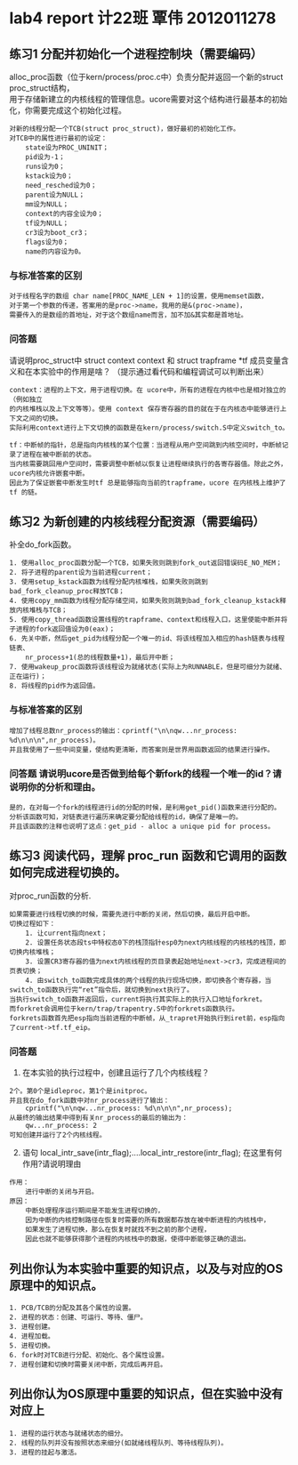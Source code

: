 # lab4 report 计22班 覃伟 2012011278

## 练习1 分配并初始化一个进程控制块（需要编码）
alloc_proc函数（位于kern/process/proc.c中）负责分配并返回一个新的struct proc_struct结构，     
用于存储新建立的内核线程的管理信息。ucore需要对这个结构进行最基本的初始化，你需要完成这个初始化过程。     
```
对新的线程分配一个TCB(struct proc_struct)，做好最初的初始化工作。
对TCB中的属性进行最初的设定：
	state设为PROC_UNINIT；
	pid设为-1；
	runs设为0；
	kstack设为0；
	need_resched设为0；
	parent设为NULL；
	mm设为NULL；
	context的内容全设为0；
	tf设为NULL；
	cr3设为boot_cr3；
	flags设为0；
	name的内容设为0。
```

### 与标准答案的区别    
```
对于线程名字的数组 char name[PROC_NAME_LEN + 1]的设置，使用memset函数，
对于第一个参数的传递，答案用的是proc->name，我用的是&(proc->name)，
需要传入的是数组的首地址，对于这个数组name而言，加不加&其实都是首地址。
```

### 问答题
请说明proc_struct中 struct context context 和 struct trapframe *tf 成员变量含义和在本实验中的作用是啥？
（提示通过看代码和编程调试可以判断出来）
```  
context：进程的上下文，用于进程切换。在 ucore中，所有的进程在内核中也是相对独立的（例如独立
的内核堆栈以及上下文等等）。使用 context 保存寄存器的目的就在于在内核态中能够进行上下文之间的切换。
实际利用context进行上下文切换的函数是在kern/process/switch.S中定义switch_to。

tf：中断帧的指针，总是指向内核栈的某个位置：当进程从用户空间跳到内核空间时，中断帧记录了进程在被中断前的状态。
当内核需要跳回用户空间时，需要调整中断帧以恢复让进程继续执行的各寄存器值。除此之外，ucore内核允许嵌套中断。
因此为了保证嵌套中断发生时tf 总是能够指向当前的trapframe，ucore 在内核栈上维护了 tf 的链。
```

## 练习2 为新创建的内核线程分配资源（需要编码）
补全do_fork函数。
```
1. 使用alloc_proc函数分配一个TCB，如果失败则跳到fork_out返回错误码E_NO_MEM；
2. 将子进程的parent设为当前进程current；
3. 使用setup_kstack函数为线程分配内核堆栈，如果失败则跳到bad_fork_cleanup_proc释放TCB；
4. 使用copy_mm函数为线程分配存储空间，如果失败则跳到bad_fork_cleanup_kstack释放内核堆栈与TCB；
5. 使用copy_thread函数设置线程的trapframe、context和线程入口，这里使能中断并将子进程的fork返回值设为0(eax)；
6. 先关中断，然后get_pid为线程分配一个唯一的id、将该线程加入相应的hash链表与线程链表、
    nr_process+1(总的线程数量+1)，最后开中断；
7. 使用wakeup_proc函数将该线程设为就绪状态(实际上为RUNNABLE，但是可细分为就绪、正在运行)；
8. 将线程的pid作为返回值。
```

### 与标准答案的区别
```
增加了线程总数nr_process的输出：cprintf("\n\nqw...nr_process: %d\n\n\n",nr_process)。
并且我使用了一些中间变量，使结构更清晰，而答案则是世界用函数返回的结果进行操作。
```

### 问答题 请说明ucore是否做到给每个新fork的线程一个唯一的id？请说明你的分析和理由。
```
是的，在对每一个fork的线程进行id的分配的时候，是利用get_pid()函数来进行分配的。
分析该函数可知，对链表进行遍历来确定要分配给线程的id，确保了是唯一的。
并且该函数的注释也说明了这点：get_pid - alloc a unique pid for process。
```

## 练习3 阅读代码，理解 proc_run 函数和它调用的函数如何完成进程切换的。
对proc_run函数的分析.
```
如果需要进行线程切换的时候，需要先进行中断的关闭，然后切换，最后开启中断。
切换过程如下：
	1. 让current指向next；
	2. 设置任务状态段ts中特权态0下的栈顶指针esp0为next内核线程的内核栈的栈顶，即切换内核堆栈；
	3. 设置CR3寄存器的值为next内核线程的页目录表起始地址next->cr3，完成进程间的页表切换；
	4. 由switch_to函数完成具体的两个线程的执行现场切换，即切换各个寄存器，当switch_to函数执行完“ret”指令后，就切换到next执行了。
当执行switch_to函数并返回后，current将执行其实际上的执行入口地址forkret。
而forkret会调用位于kern/trap/trapentry.S中的forkrets函数执行。
forkrets函数首先把esp指向当前进程的中断帧，从_trapret开始执行到iret前，esp指向了current->tf.tf_eip。
```   

### 问答题 
1. 在本实验的执行过程中，创建且运行了几个内核线程？
```
2个。第0个是idleproc，第1个是initproc。
并且我在do_fork函数中对nr_process进行了输出：
	cprintf("\n\nqw...nr_process: %d\n\n\n",nr_process);
从最终的输出结果中得到有关nr_process的最后的输出为：
	qw...nr_process: 2
可知创建并运行了2个内核线程。
```

2. 语句 local_intr_save(intr_flag);....local_intr_restore(intr_flag); 在这里有何作用?请说明理由
```
作用：
	进行中断的关闭与开启。
原因：
	中断处理程序运行期间是不能发生进程切换的，
	因为中断的内核控制路径在恢复时需要的所有数据都存放在被中断进程的内核栈中，
	如果发生了进程切换，那么在恢复时就找不到之前的那个进程，
	因此也就不能够获得那个进程的内核栈中的数据，使得中断能够正确的退出。
```

## 列出你认为本实验中重要的知识点，以及与对应的OS原理中的知识点。
```
1. PCB/TCB的分配及其各个属性的设置。
2. 进程的状态：创建、可运行、等待、僵尸。
3. 进程创建。
4. 进程加载。
5. 进程切换。
6. fork时对TCB进行分配、初始化、各个属性设置。
7. 进程创建和切换时需要关闭中断，完成后再开启。
```

## 列出你认为OS原理中重要的知识点，但在实验中没有对应上
```  
1. 进程的运行状态与就绪状态的细分。
2. 线程的队列并没有按照状态来细分(如就绪线程队列、等待线程队列)。
3. 进程的挂起与激活。
```



